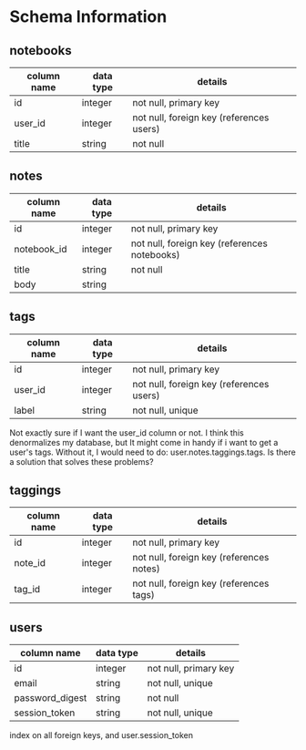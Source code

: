 # Schema Information

## notebooks
column name | data type | details
------------|-----------|-----------------------
id          | integer   | not null, primary key
user_id     | integer   | not null, foreign key (references users)
title       | string    | not null

## notes
column name | data type | details
------------|-----------|-----------------------
id          | integer   | not null, primary key
notebook_id | integer   | not null, foreign key (references notebooks)
title       | string    | not null
body        | string    |

## tags
column name | data type | details
------------|-----------|-----------------------
id          | integer   | not null, primary key
user_id     | integer   | not null, foreign key (references users)
label       | string    | not null, unique


Not exactly sure if I want the user_id column or not. I think this denormalizes
my database, but It might come in handy if i want to get a user's tags. Without
it, I would need to do: user.notes.taggings.tags. Is there a solution that solves
these problems?

## taggings
column name | data type | details
------------|-----------|-----------------------
id          | integer   | not null, primary key
note_id     | integer   | not null, foreign key (references notes)
tag_id      | integer   | not null, foreign key (references tags)

## users
column name     | data type | details
----------------|-----------|-----------------------
id              | integer   | not null, primary key
email           | string    | not null, unique
password_digest | string    | not null
session_token   | string    | not null, unique


index on all foreign keys, and user.session_token

